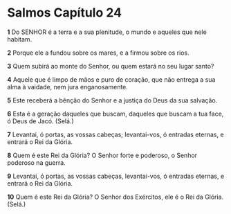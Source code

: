 # Salmos Capítulo 24

**1** 	Do SENHOR é a terra e a sua plenitude, o mundo e aqueles que nele habitam.

**2** 	Porque ele a fundou sobre os mares, e a firmou sobre os rios.

**3** 	Quem subirá ao monte do Senhor, ou quem estará no seu lugar santo?

**4** 	Aquele que é limpo de mãos e puro de coração, que não entrega a sua alma à vaidade, nem jura enganosamente.

**5** 	Este receberá a bênção do Senhor e a justiça do Deus da sua salvação.

**6** 	Esta é a geração daqueles que buscam, daqueles que buscam a tua face, ó Deus de Jacó. (Selá.)

**7** 	Levantai, ó portas, as vossas cabeças; levantai-vos, ó entradas eternas, e entrará o Rei da Glória.

**8** 	Quem é este Rei da Glória? O Senhor forte e poderoso, o Senhor poderoso na guerra.

**9** 	Levantai, ó portas, as vossas cabeças, levantai-vos, ó entradas eternas, e entrará o Rei da Glória.

**10** 	Quem é este Rei da Glória? O Senhor dos Exércitos, ele é o Rei da Glória. (Selá.)

